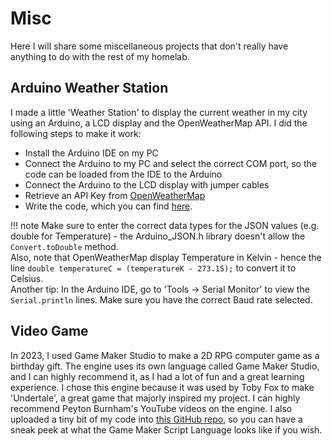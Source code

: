 # Misc

Here I will share some miscellaneous projects that don't really have anything to do with the rest of my homelab.

## Arduino Weather Station

I made a little 'Weather Station' to display the current weather in my city using an Arduino, a LCD display and the OpenWeatherMap API.
I did the following steps to make it work:

- Install the Arduino IDE on my PC
- Connect the Arduino to my PC and select the correct COM port, so the code can be loaded from the IDE to the Arduino
- Connect the Arduino to the LCD display with jumper cables
- Retrieve an API Key from <a href="https://openweathermap.org/" target="_blank">OpenWeatherMap</a>
- Write the code, which you can find <a href="https://github.com/witchessabath/misc/blob/main/WeatherDisplay.ino" target="_blank">here</a>.

!!! note
    Make sure to enter the correct data types for the JSON values (e.g. double for Temperature) - the Arduino_JSON.h library doesn't allow the `Convert.toDouble` method.<br />
    Also, note that OpenWeatherMap display Temperature in Kelvin - hence the line `double temperatureC = (temperatureK - 273.15);` to convert it to Celsius.<br />
    Another tip: In the Arduino IDE, go to 'Tools -> Serial Monitor' to view the `Serial.println` lines. Make sure you have the correct Baud rate selected.

## Video Game

In 2023, I used Game Maker Studio to make a 2D RPG computer game as a birthday gift.
The engine uses its own language called Game Maker Studio, and I can highly recommend it, as I had a lot of fun and a great learning experience.
I chose this engine because  it was used by Toby Fox to make 'Undertale', a great game that majorly inspired my project.
I can highly recommend Peyton Burnham's YouTube videos on the engine.
I also uploaded a tiny bit of my code into <a href="https://github.com/witchessabath/misc" target="_blank">this GitHub repo</a>, so you can have a sneak peek at what the Game Maker Script Language looks like if you wish.